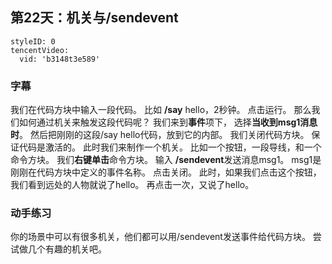 ## 第22天：机关与/sendevent
 
```@TencentVideo
styleID: 0
tencentVideo:
  vid: 'b3148t3e589'

```
 

### 字幕

我们在代码方块中输入一段代码。
比如 **/say** hello，2秒钟。
点击运行。
那么我们如何通过机关来触发这段代码呢？
我们来到**事件**项下，
选择**当收到msg1消息时**。
然后把刚刚的这段/say hello代码，放到它的内部。
我们关闭代码方块。
保证代码是激活的。
此时我们来制作一个机关。
比如一个按钮，一段导线，和一个命令方块。
我们**右键单击**命令方块。
输入 **/sendevent**发送消息msg1。
msg1是刚刚在代码方块中定义的事件名称。
点击关闭。
此时，如果我们点击这个按钮，
我们看到远处的人物就说了hello。
再点击一次，又说了hello。

### 动手练习
你的场景中可以有很多机关，他们都可以用/sendevent发送事件给代码方块。
尝试做几个有趣的机关吧。